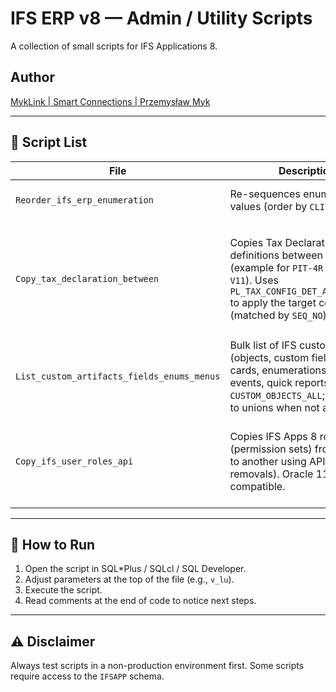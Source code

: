 # IFS ERP v8 — Admin / Utility Scripts

A collection of small scripts for IFS Applications 8.  

## Author
[MykLink \| Smart Connections \| Przemysław Myk](https://myklink.pl/)

---

## 📜 Script List

| File | Description | Parameters | Side Effects | Notes |
|------|-------------|------------|--------------|-------|
| `Reorder_ifs_erp_enumeration` | Re-sequences enumeration values (order by `CLIENT_VALUE`). | `v_lu` – LU name of the enumeration. | Commit after each row + `Deploy__` call. | If the enumeration was removed by another user, deploy is skipped. |
| `Copy_tax_declaration_between` | Copies Tax Declaration definitions between companies (example for `PIT-4R` / `PIT-4R V11`). Uses `PL_TAX_CONFIG_DET_API.MODIFY__` to apply the target company’s `ID` (matched by `SEQ_NO`). | `p_config_type_id`, `p_config_id`, `p_target_company`, `p_lang` | Updates via `MODIFY__` (IFS API). | Table: `IFSAPP.PL_TAX_CONFIG_DET`, LU: `PlTaxConfigType`. Assumes the same `SEQ_NO` exists in the target company; adjust if additional fields need copying. Test on non-prod first. |
| `List_custom_artifacts_fields_enums_menus` | Bulk list of IFS custom artifacts (objects, custom fields/LUs, info cards, enumerations, menus, events, quick reports). Prefers `CUSTOM_OBJECTS_ALL`; falls back to unions when not available. | — | Read-only (prints semicolon-separated lines). | If `App_Config_Package_API` is present, includes package name for items (via `Get_Item_Package_Name`). |
| `Copy_ifs_user_roles_api` | Copies IFS Apps 8 roles (permission sets) from one user to another using API first (no removals). Oracle 11g compatible. | `p_src_user`, `p_dst_user`, `p_map_table`, `dry_run`, `do_commit`, `allow_insert_fallback` | Calls `FND_USER_ROLE_API.GRANT_ROLE` / `SET_ROLE__` (or `FND_GRANT_ROLE_API.GRANT_ROLE`) per role; optional commit. | API-first (recommended). INSERT fallback is disabled by default; enable only if your instance allows direct writes to `FND_USER_ROLE_TAB`. |

---

## 🧭 How to Run

1. Open the script in SQL*Plus / SQLcl / SQL Developer.
2. Adjust parameters at the top of the file (e.g., `v_lu`).
3. Execute the script.
4. Read comments at the end of code to notice next steps.

---

## ⚠️ Disclaimer

Always test scripts in a non-production environment first. Some scripts require access to the `IFSAPP` schema.
